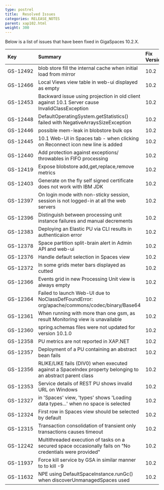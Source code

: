 ```yaml
---
type: postrel
title:  Resolved Issues
categories: RELEASE_NOTES
parent: xap102.html
weight: 300
---
```



Below is a list of issues that have been fixed in GigaSpaces 10.2.X.




| Key | Summary | Fix Version/s | Sales Force ID | Platform/s |
|:---------|:--------|:----------------|:---------------|:------------------|
|  <nobr>GS-12492</nobr> | blob store fill the internal cache when initial load from mirror | 10.2 |  | Java |
| GS-12466 | Local Views view table in web-ui displayed as empty | 10.2 | | Java |
| GS-12453 | Backward issue using projection in old client against 10.1 Server cause InvalidClassException | 10.2 | 9789 | All |
| GS-12448 | DefaultOperatingSystem.getStatistics() failed with NegativeArraysSizeException | 10.2 | 9777 | All |
| GS-12446 | possible mem-leak in blobstore bulk ops | 10.2 |  | Java |
| GS-12445 | 10.1 Web-UI in Spaces tab - when clicking on Reconnect icon new line is added | 10.2 | 9771 | All |
| GS-12440 | Add protection against exceptions/ throwables in FIFO processing | 10.2 | 9720 | All |
| GS-12419 | Expose blobstore add,get,replace,remove metrics | 10.2 |  | All |
| GS-12403 | Generate on the fly self signed certificate does not work with IBM JDK | 10.2 | 9712 | All |
| GS-12397 | On login mode with non-sticky session, session is not logged-in at all the web servers | 10.2 |  | All |
| GS-12396 | Distinguish between processing unit instance failures and manual decrements| 10.2 | 8707 | All |
| GS-12383 | Deploying an Elastic PU via CLI results in authenticaion error | 10.2 | 9708 | All |
| GS-12378 | Space partition split-brain alert in Admin API and web-ui | 10.2 |  | Java |
| GS-12376 | Handle default selection in Spaces view | 10.2 |  | Java |
| GS-12372 | In some grids meter bars displayed as cutted  | 10.2 |  | Java |
| GS-12366 | Events grid in new Processing Unit view is always empty | 10.2 |  | Java |
| GS-12364 | Failed to launch Web-UI due to NoClassDefFoundError: org/apache/commons/codec/binary/Base64 | 10.2 |  | Java |
| GS-12361 | When running with more than one gsm, as result Monitoring view is unavailable | 10.2 |  | All |
| GS-12360 | spring.schemas files were not updated for version 10.1.0 | 10.2 |  | Java |
| GS-12358 | PU metrics are not reported in XAP.NET | 10.2 |  | .NET |
| GS-12357 | Deployment of a PU containing an abstract bean fails | 10.2 | 9680 | All |
| GS-12356 | RLIKE/LIKE fails (DIV0) when executed against a SpaceIndex property belonging to an abstract parent class  | 10.2 | 9654 | All |
| GS-12353 | Service details of REST PU shows invalid URL on Windows | 10.2 |  | Java |
| GS-12327 | in 'Spaces' view, 'types' shows 'Loading data types...' when no space is selected | 10.2 |  | All |
| GS-12324 | First row in Spaces view should be selected by default | 10.2 |  | Java |
| GS-12315 | Transaction consolidation of transient only transactions causes timeout | 10.2 | 9640,9417 | All |
| GS-12242 | Multithreaded execution of tasks on a secured space occasionally fails on "No credentials were provided" | 10.2 | 9426 | Java |
| GS-11937 | Force kill service by GSA in similar manner to to kill -9  | 10.2 | 9158,9338 | All |
| GS-11632 | NPE using DefaultSpaceInstance.runGc() when discoverUnmanagedSpaces used | 10.2 | 8587 | Java |
